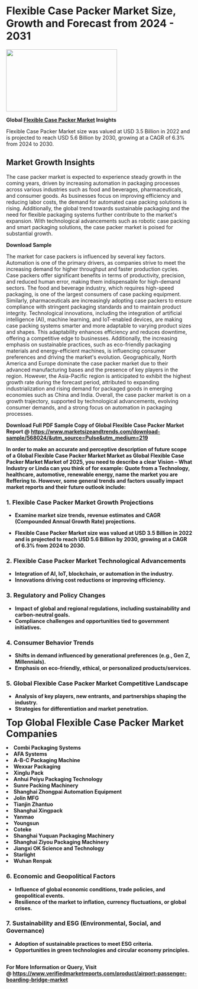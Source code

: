 <H1>Flexible Case Packer Market Size, Growth and Forecast from 2024 - 2031</H1><img class="aligncenter size-medium wp-image-584254" src="https://thirdeyenews.in/wp-content/uploads/2024/09/Global-Market-Research-300x168.jpeg" alt="" width="300" height="168" /><p><strong>Global&nbsp;<a href="https://www.marketsizeandtrends.com/download-sample/568024/&amp;utm_source=Pulse&amp;utm_medium=219">Flexible Case Packer Market</a> Insights</strong></p><p>Flexible Case Packer Market size was valued at USD 3.5 Billion in 2022 and is projected to reach USD 5.6 Billion by 2030, growing at a CAGR of 6.3% from 2024 to 2030.</p><p><h2>Market Growth Insights</h2> <p>The case packer market is expected to experience steady growth in the coming years, driven by increasing automation in packaging processes across various industries such as food and beverages, pharmaceuticals, and consumer goods. As businesses focus on improving efficiency and reducing labor costs, the demand for automated case packing solutions is rising. Additionally, the global trend towards sustainable packaging and the need for flexible packaging systems further contribute to the market's expansion. With technological advancements such as robotic case packing and smart packaging solutions, the case packer market is poised for substantial growth.</p> <p><strong>Download Sample</strong></p> <p>The market for case packers is influenced by several key factors. Automation is one of the primary drivers, as companies strive to meet the increasing demand for higher throughput and faster production cycles. Case packers offer significant benefits in terms of productivity, precision, and reduced human error, making them indispensable for high-demand sectors. The food and beverage industry, which requires high-speed packaging, is one of the largest consumers of case packing equipment. Similarly, pharmaceuticals are increasingly adopting case packers to ensure compliance with stringent packaging standards and to maintain product integrity. Technological innovations, including the integration of artificial intelligence (AI), machine learning, and IoT-enabled devices, are making case packing systems smarter and more adaptable to varying product sizes and shapes. This adaptability enhances efficiency and reduces downtime, offering a competitive edge to businesses. Additionally, the increasing emphasis on sustainable practices, such as eco-friendly packaging materials and energy-efficient machines, is influencing consumer preferences and driving the market's evolution. Geographically, North America and Europe dominate the case packer market due to their advanced manufacturing bases and the presence of key players in the region. However, the Asia-Pacific region is anticipated to exhibit the highest growth rate during the forecast period, attributed to expanding industrialization and rising demand for packaged goods in emerging economies such as China and India. Overall, the case packer market is on a growth trajectory, supported by technological advancements, evolving consumer demands, and a strong focus on automation in packaging processes.</p> <p><strong></p><p><span class=""><strong>Download Full PDF Sample Copy of Global Flexible Case Packer Market Report</strong> @ <a href="https://www.marketsizeandtrends.com/download-sample/568024/&amp;utm_source=Pulse&amp;utm_medium=219" target="_blank">https://www.marketsizeandtrends.com/download-sample/568024/&amp;utm_source=Pulse&amp;utm_medium=219</a></span></p><p>In order to make an accurate and perceptive description of future scope of a Global&nbsp;Flexible Case Packer Market Market as Global&nbsp;Flexible Case Packer Market Market of 2025, you need to describe a clear Vision &ndash; What Industry or Linda can you think of for example: Quote from a Technology, healthcare, automotive, renewable energy, name the market you are Reffering to. However, some general trends and factors usually impact market reports and their future outlook include:</p><h3>1.&nbsp;<strong>Flexible Case Packer Market Growth Projections</strong></h3><ul><li>Examine market size trends, revenue estimates and CAGR (Compounded Annual Growth Rate) projections.</li><li><p>Flexible Case Packer Market size was valued at USD 3.5 Billion in 2022 and is projected to reach USD 5.6 Billion by 2030, growing at a CAGR of 6.3% from 2024 to 2030.</p></li></ul><h3>2.&nbsp;<strong>Flexible Case Packer Market Technological Advancements</strong></h3><ul><li>Integration of AI, IoT, blockchain, or automation in the industry.</li><li>Innovations driving cost reductions or improving efficiency.</li></ul><h3>3.&nbsp;<strong>Regulatory and Policy Changes</strong></h3><ul><li>Impact of global and regional regulations, including sustainability and carbon-neutral goals.</li><li>Compliance challenges and opportunities tied to government initiatives.</li></ul><h3>4.&nbsp;<strong>Consumer Behavior Trends</strong></h3><ul><li>Shifts in demand influenced by generational preferences (e.g., Gen Z, Millennials).</li><li>Emphasis on eco-friendly, ethical, or personalized products/services.</li></ul><h3>5.&nbsp;<strong>Global Flexible Case Packer Market Competitive Landscape</strong></h3><ul><li>Analysis of key players, new entrants, and partnerships shaping the industry.</li><li>Strategies for differentiation and market penetration.</li></ul><p data-pm-slice="1 1 []"><span style="color: inherit; font-family: inherit; font-size: 25px;">Top Global Flexible Case Packer Market Companies</span></p><div class="" data-test-id=""><p><li>Combi Packaging Systems</li><li> AFA Systems</li><li> A-B-C Packaging Machine</li><li> Wexxar Packaging</li><li> Xinglu Pack</li><li> Anhui Peiyu Packaging Technology</li><li> Sunre Packing Machinery</li><li> Shanghai Zhongpai Automation Equipment</li><li> Jolin MFG</li><li> Tianjin Zhantuo</li><li> Shanghai Xingpack</li><li> Yanmao</li><li> Youngsun</li><li> Coteke</li><li> Shanghai Yuquan Packaging Machinery</li><li> Shanghai Ziyou Packaging Machinery</li><li> Jiangxi OK Science and Technology</li><li> Starlight</li><li> Wuhan Renpak</li></p></div><h3>6.&nbsp;<strong>Economic and Geopolitical Factors</strong></h3><ul><li>Influence of global economic conditions, trade policies, and geopolitical events.</li><li>Resilience of the market to inflation, currency fluctuations, or global crises.</li></ul><h3>7.&nbsp;<strong>Sustainability and ESG (Environmental, Social, and Governance)</strong></h3><ul><li>Adoption of sustainable practices to meet ESG criteria.</li><li>Opportunities in green technologies and circular economy principles.</li></ul><h2><strong style="font-size: 14px;">For More Information or Query, Visit @&nbsp;</strong><a style="background-color: #ffffff; font-size: 14px;" href="https://www.marketsizeandtrends.com/report/flexible-case-packer-market/" target="_blank">https://www.verifiedmarketreports.com/product/airport-passenger-boarding-bridge-market</a></h2>
